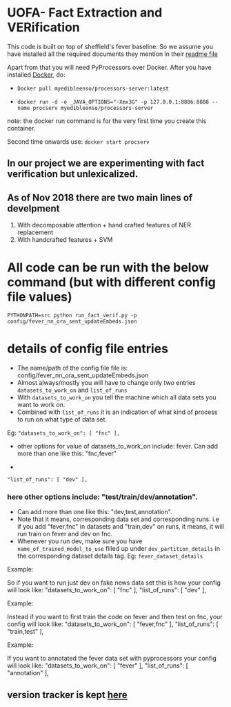 
# UOFA- Fact Extraction and VERification

This code is built on top of sheffield's fever baseline. So we assume you have installed all the required documents they mention in their [readme file](https://github.com/sheffieldnlp/fever-baselines)


Apart from that you will need PyProcessors over Docker. After you have installed [Docker](https://www.docker.com/), do:


- `Docker pull myedibleenso/processors-server:latest`

- `docker run -d -e _JAVA_OPTIONS="-Xmx3G" -p 127.0.0.1:8886:8888 --name procserv myedibleenso/processors-server`

note: the docker run command is for the very first time you create this container. 

Second time onwards use: `docker start procserv`




## In our project we are experimenting with fact verification but unlexicalized.
## As of Nov 2018 there are two main lines of develpment
1. With decomposable attention + hand crafted features of NER replacement
2. With handcrafted features + SVM

# All code can be run with the below command (but with different config file values)
`PYTHONPATH=src python run_fact_verif.py -p config/fever_nn_ora_sent_updateEmbeds.json`

# details of config file entries
- The name/path of the config file file is: config/fever_nn_ora_sent_updateEmbeds.json
- Almost always/mostly you will have to change only two entries `datasets_to_work_on` and `list_of_runs`
- With `datasets_to_work_on` you tell the machine which all data sets you want to work on. 
- Combined with `list_of_runs` it is an indication of what kind of process to run on what type of data set.

Eg: 
`
"datasets_to_work_on": [
"fnc"
],
`

- other options for value of datasets_to_work_on include: fever. Can add more than one like this: "fnc,fever" 

-

 `
"list_of_runs": [
"dev"
],
`       
### here other options include: "test/train/dev/annotation". 
- Can add more than one like this: "dev,test,annotation". 
- Note that it means, corresponding data set and corresponding runs. i.e if you add "fever,fnc" in datasets and "train,dev" on runs, it means, it will run train on fever and dev on fnc.
- Whenever you run dev, make sure you have `name_of_trained_model_to_use` filled up under `dev_partition_details` in the corresponding dataset details tag. Eg: `fever_dataset_details`
 
Example:

So if you want to run just dev on fake news data set this is how your config will look like:
"datasets_to_work_on": [
       "fnc"
     ],
     "list_of_runs": [
       "dev"
     ],


Example:

Instead if you want to first train the code on fever and then test on fnc,  your config will look like:
"datasets_to_work_on": [
       "fever,fnc"
     ],
     "list_of_runs": [
       "train,test"
     ],


Example:

If you want to annotated the fever data set with pyprocessors your config will look like:
"datasets_to_work_on": [
       "fever"
     ],
     "list_of_runs": [
       "annotation"
     ],



## version tracker is kept [here](https://github.com/mithunpaul08/fever-baselines/blob/master/versions.md)

